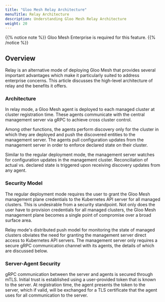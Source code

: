 ```yaml
---
title: "Gloo Mesh Relay Architecture"
menuTitle: Relay Architecture
description: Understanding Gloo Mesh Relay Architecture
weight: 20
---
```


{{% notice note %}} Gloo Mesh Enterprise is required for this feature. {{% /notice %}}

## Overview

Relay is an alternative mode of deploying Gloo Mesh that provides several important
advantages which make it particularly suited to address enterprise concerns. This article
discusses the high-level architecture of relay and the benefits it offers.

### Architecture

In relay mode, a Gloo Mesh agent is deployed to each managed cluster at cluster
registration time. These agents communicate with the central management server
via gRPC to achieve cross cluster control.

Among other functions, the agents perform discovery only for the cluster in which
they are deployed and push the discovered entities to the management server.
The agents pull configuration updates from the management server in order to
enforce declared state on their cluster.

Similar to the regular deployment mode, the management server watches for
configuration updates in the management cluster. Reconciliation of actual vs. declared
state is triggered upon receiving discovery updates from any agent.

### Security Model

The regular deployment mode requires the user to grant the Gloo Mesh management plane
credentials to the Kubernetes API server for all managed clusters. This is undesirable
from a security standpoint. Not only does the user have to provision credentials for all
managed clusters, the Gloo Mesh management plane becomes a single point of compromise
over a broad surface area.

Relay mode's distributed push model for monitoring the state of managed
clusters obviates the need for granting the management server direct access
to Kubernetes API servers. The management server only requires a secure gRPC communication
channel with its agents, the details of which are discussed below.

### Server-Agent Security

gRPC communication between the server and agents is secured through mTLS. Initial trust
is established using a user-provided token that is known to the server. At registration
time, the agent presents the token to the server, which if valid, will be exchanged for a
TLS certificate that the agent uses for all communication to the server.
